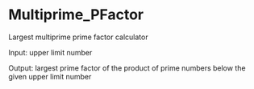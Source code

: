Multiprime_PFactor
==================

Largest multiprime prime factor calculator

Input: upper limit number

Output: largest prime factor of the product of prime numbers below the given upper limit number
